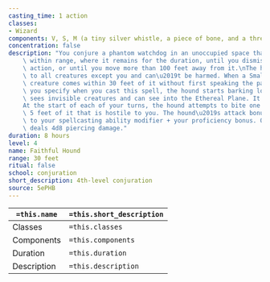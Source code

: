 ```yaml
---
casting_time: 1 action
classes:
- Wizard
components: V, S, M (a tiny silver whistle, a piece of bone, and a thread)
concentration: false
description: "You conjure a phantom watchdog in an unoccupied space that you can see\
    \ within range, where it remains for the duration, until you dismiss it as an\
    \ action, or until you move more than 100 feet away from it.\nThe hound is invisible\
    \ to all creatures except you and can\u2019t be harmed. When a Small or larger\
    \ creature comes within 30 feet of it without first speaking the password that\
    \ you specify when you cast this spell, the hound starts barking loudly. The hound\
    \ sees invisible creatures and can see into the Ethereal Plane. It ignores illusions.\n\
    At the start of each of your turns, the hound attempts to bite one creature within\
    \ 5 feet of it that is hostile to you. The hound\u2019s attack bonus is equal\
    \ to your spellcasting ability modifier + your proficiency bonus. On a hit, it\
    \ deals 4d8 piercing damage."
duration: 8 hours
level: 4
name: Faithful Hound
range: 30 feet
ritual: false
school: conjuration
short_description: 4th-level conjuration
source: 5ePHB
---
```


| `=this.name` | `=this.short_description` |
| ------------ | ------------------------- |
| Classes      | `=this.classes`           |
| Components   | `=this.components`        |
| Duration     | `=this.duration`          |
| Description  | `=this.description`       |